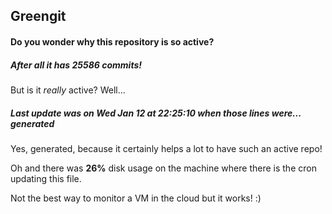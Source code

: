 ## Greengit

#### Do you wonder why this repository is so active?

##### After all it has 25586 commits!

But is it *really* active? Well...

##### Last update was on Wed Jan 12 at 22:25:10 when those lines were... generated

Yes, generated, because it certainly helps a lot to have such an active repo!

Oh and there was **26%** disk usage on the machine
where there is the cron updating this file.

Not the best way to monitor a VM in the cloud but it works! :)
